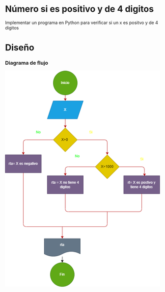 # Número si es positivo y de 4 digitos

Implementar un programa en Python para verificar si un x es positvo y de 4 digitos
# Diseño

### Diagrama de flujo

![Diagrama de fujo](diagrama.png "Diagrama de flujo")